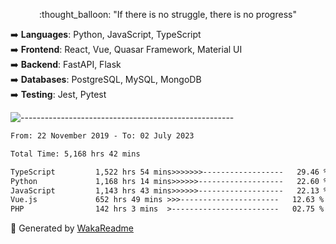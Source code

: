 <p align="center"> 
  :thought_balloon: "If there is no struggle, there is no progress"
</p>

<p align="left">
  ➡️ <strong>Languages</strong>: Python, JavaScript, TypeScript<br>
  ➡️ <strong>Frontend</strong>: React, Vue, Quasar Framework, Material UI<br>
  ➡️ <strong>Backend</strong>: FastAPI, Flask<br>
  ➡️ <strong>Databases</strong>: PostgreSQL, MySQL, MongoDB<br>
  ➡️ <strong>Testing</strong>: Jest, Pytest<br>
</p>

![-----------------------------------------------------](https://raw.githubusercontent.com/andreasbm/readme/master/assets/lines/vintage.png)

<!--START_SECTION:waka-->

```txt
From: 22 November 2019 - To: 02 July 2023

Total Time: 5,168 hrs 42 mins

TypeScript         1,522 hrs 54 mins>>>>>>>------------------   29.46 %
Python             1,168 hrs 14 mins>>>>>>-------------------   22.60 %
JavaScript         1,143 hrs 43 mins>>>>>>-------------------   22.13 %
Vue.js             652 hrs 49 mins >>>----------------------   12.63 %
PHP                142 hrs 3 mins  >------------------------   02.75 %
```

<!--END_SECTION:waka-->


🚀 Generated by [WakaReadme](https://github.com/athul/waka-readme)
